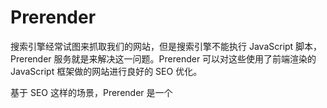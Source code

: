 # Prerender
搜索引擎经常试图来抓取我们的网站，但是搜索引擎不能执行 JavaScript 脚本，Prerender 服务就是来解决这一问题。Prerender 可以对这些使用了前端渲染的 JavaScript 框架做的网站进行良好的 SEO 优化。

基于 SEO 这样的场景，Prerender 是一个

